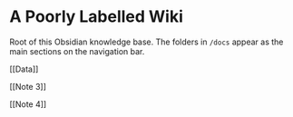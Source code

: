 # A Poorly Labelled Wiki

Root of this Obsidian knowledge base. The folders in `/docs` appear as the main sections on the navigation bar.

[[Data]]

[[Note 3]]

[[Note 4]]

